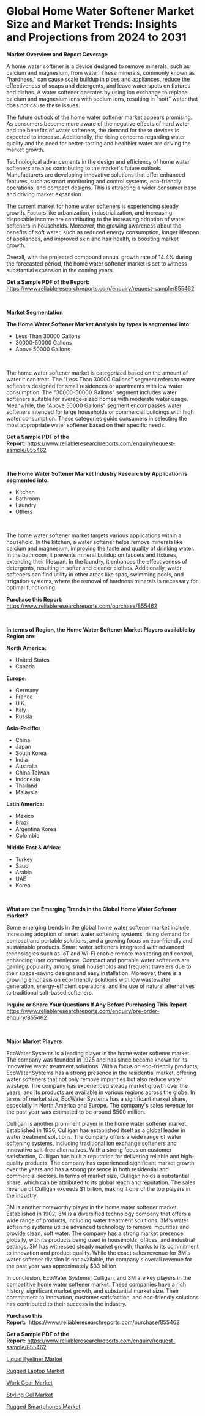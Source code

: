 <p><h1>Global Home Water Softener Market Size and Market Trends: Insights and Projections from 2024 to 2031</h1></p><p><strong>Market Overview and Report Coverage</strong></p>
<p><p>A home water softener is a device designed to remove minerals, such as calcium and magnesium, from water. These minerals, commonly known as "hardness," can cause scale buildup in pipes and appliances, reduce the effectiveness of soaps and detergents, and leave water spots on fixtures and dishes. A water softener operates by using ion exchange to replace calcium and magnesium ions with sodium ions, resulting in "soft" water that does not cause these issues.</p><p>The future outlook of the home water softener market appears promising. As consumers become more aware of the negative effects of hard water and the benefits of water softeners, the demand for these devices is expected to increase. Additionally, the rising concerns regarding water quality and the need for better-tasting and healthier water are driving the market growth.</p><p>Technological advancements in the design and efficiency of home water softeners are also contributing to the market's future outlook. Manufacturers are developing innovative solutions that offer enhanced features, such as smart monitoring and control systems, eco-friendly operations, and compact designs. This is attracting a wider consumer base and driving market expansion.</p><p>The current market for home water softeners is experiencing steady growth. Factors like urbanization, industrialization, and increasing disposable income are contributing to the increasing adoption of water softeners in households. Moreover, the growing awareness about the benefits of soft water, such as reduced energy consumption, longer lifespan of appliances, and improved skin and hair health, is boosting market growth.</p><p>Overall, with the projected compound annual growth rate of 14.4% during the forecasted period, the home water softener market is set to witness substantial expansion in the coming years.</p></p>
<p><strong>Get a Sample PDF of the Report:</strong> <a href="https://www.reliableresearchreports.com/enquiry/request-sample/855462">https://www.reliableresearchreports.com/enquiry/request-sample/855462</a></p>
<p>&nbsp;</p>
<p><strong>Market Segmentation</strong></p>
<p><strong>The Home Water Softener Market Analysis by types is segmented into:</strong></p>
<p><ul><li>Less Than 30000 Gallons</li><li>30000-50000 Gallons</li><li>Above 50000 Gallons</li></ul></p>
<p>&nbsp;</p>
<p><p>The home water softener market is categorized based on the amount of water it can treat. The "Less Than 30000 Gallons" segment refers to water softeners designed for small residences or apartments with low water consumption. The "30000-50000 Gallons" segment includes water softeners suitable for average-sized homes with moderate water usage. Meanwhile, the "Above 50000 Gallons" segment encompasses water softeners intended for large households or commercial buildings with high water consumption. These categories guide consumers in selecting the most appropriate water softener based on their specific needs.</p></p>
<p><strong>Get a Sample PDF of the Report:</strong>&nbsp;<a href="https://www.reliableresearchreports.com/enquiry/request-sample/855462">https://www.reliableresearchreports.com/enquiry/request-sample/855462</a></p>
<p>&nbsp;</p>
<p><strong>The Home Water Softener Market Industry Research by Application is segmented into:</strong></p>
<p><ul><li>Kitchen</li><li>Bathroom</li><li>Laundry</li><li>Others</li></ul></p>
<p>&nbsp;</p>
<p><p>The home water softener market targets various applications within a household. In the kitchen, a water softener helps remove minerals like calcium and magnesium, improving the taste and quality of drinking water. In the bathroom, it prevents mineral buildup on faucets and fixtures, extending their lifespan. In the laundry, it enhances the effectiveness of detergents, resulting in softer and cleaner clothes. Additionally, water softeners can find utility in other areas like spas, swimming pools, and irrigation systems, where the removal of hardness minerals is necessary for optimal functioning.</p></p>
<p><strong>Purchase this Report:</strong>&nbsp; <a href="https://www.reliableresearchreports.com/purchase/855462">https://www.reliableresearchreports.com/purchase/855462</a></p>
<p>&nbsp;</p>
<p><strong>In terms of Region, the Home Water Softener Market Players available by Region are:</strong></p>
<p>
    <p> <strong> North America: </strong>
        <ul>
            <li>United States</li>
            <li>Canada</li>
        </ul>
        </p> 
    <p> <strong> Europe: </strong>
        <ul>
            <li>Germany</li>
            <li>France</li>
            <li>U.K.</li>
            <li>Italy</li>
            <li>Russia</li>
        </ul>
        </p> 
    <p> <strong> Asia-Pacific: </strong>
        <ul>
            <li>China</li>
            <li>Japan</li>
            <li>South Korea</li>
            <li>India</li>
            <li>Australia</li>
            <li>China Taiwan</li>
            <li>Indonesia</li>
            <li>Thailand</li>
            <li>Malaysia</li>
        </ul>
        </p> 
    <p> <strong> Latin America: </strong>
        <ul>
            <li>Mexico</li>
            <li>Brazil</li>
            <li>Argentina Korea</li>
            <li>Colombia</li>
        </ul>
        </p> 
    <p> <strong> Middle East & Africa: </strong>
        <ul>
            <li>Turkey</li>
            <li>Saudi</li>
            <li>Arabia</li>
            <li>UAE</li>
            <li>Korea</li>
        </ul>
    </p>
    </p>
<p>&nbsp;</p>
<p><strong>What are the Emerging Trends in the Global Home Water Softener market?</strong></p>
<p><p>Some emerging trends in the global home water softener market include increasing adoption of smart water softening systems, rising demand for compact and portable solutions, and a growing focus on eco-friendly and sustainable products. Smart water softeners integrated with advanced technologies such as IoT and Wi-Fi enable remote monitoring and control, enhancing user convenience. Compact and portable water softeners are gaining popularity among small households and frequent travelers due to their space-saving designs and easy installation. Moreover, there is a growing emphasis on eco-friendly solutions with low wastewater generation, energy-efficient operations, and the use of natural alternatives to traditional salt-based softeners.</p></p>
<p><strong>Inquire or Share Your Questions If Any Before Purchasing This Report</strong>- <a href="https://www.reliableresearchreports.com/enquiry/pre-order-enquiry/855462">https://www.reliableresearchreports.com/enquiry/pre-order-enquiry/855462</a></p>
<p>&nbsp;</p>
<p><strong>Major Market Players</strong></p>
<p><p>EcoWater Systems is a leading player in the home water softener market. The company was founded in 1925 and has since become known for its innovative water treatment solutions. With a focus on eco-friendly products, EcoWater Systems has a strong presence in the residential market, offering water softeners that not only remove impurities but also reduce water wastage. The company has experienced steady market growth over the years, and its products are available in various regions across the globe. In terms of market size, EcoWater Systems has a significant market share, especially in North America and Europe. The company's sales revenue for the past year was estimated to be around $500 million.</p><p>Culligan is another prominent player in the home water softener market. Established in 1936, Culligan has established itself as a global leader in water treatment solutions. The company offers a wide range of water softening systems, including traditional ion exchange softeners and innovative salt-free alternatives. With a strong focus on customer satisfaction, Culligan has built a reputation for delivering reliable and high-quality products. The company has experienced significant market growth over the years and has a strong presence in both residential and commercial sectors. In terms of market size, Culligan holds a substantial share, which can be attributed to its global reach and reputation. The sales revenue of Culligan exceeds $1 billion, making it one of the top players in the industry.</p><p>3M is another noteworthy player in the home water softener market. Established in 1902, 3M is a diversified technology company that offers a wide range of products, including water treatment solutions. 3M's water softening systems utilize advanced technology to remove impurities and provide clean, soft water. The company has a strong market presence globally, with its products being used in households, offices, and industrial settings. 3M has witnessed steady market growth, thanks to its commitment to innovation and product quality. While the exact sales revenue for 3M's water softener division is not available, the company's overall revenue for the past year was approximately $33 billion.</p><p>In conclusion, EcoWater Systems, Culligan, and 3M are key players in the competitive home water softener market. These companies have a rich history, significant market growth, and substantial market size. Their commitment to innovation, customer satisfaction, and eco-friendly solutions has contributed to their success in the industry.</p></p>
<p><strong>Purchase this Report:</strong>&nbsp;&nbsp;<a href="https://www.reliableresearchreports.com/purchase/855462">https://www.reliableresearchreports.com/purchase/855462</a></p>
<p></p>
<p><strong>Get a Sample PDF of the Report:</strong>&nbsp;<a href="https://www.reliableresearchreports.com/enquiry/request-sample/855462">https://www.reliableresearchreports.com/enquiry/request-sample/855462</a></p>
<p><p><a href="https://github.com/Chiragrp24/Market-Research-Report-List-2/blob/main/liquid-eyeliner-market.md">Liquid Eyeliner Market</a></p><p><a href="https://github.com/santosh758595/Market-Research-Report-List-2/blob/main/rugged-laptop-market.md">Rugged Laptop Market</a></p><p><a href="https://github.com/Chiragrp25/Market-Research-Report-List-2/blob/main/work-gear-market.md">Work Gear Market</a></p><p><a href="https://github.com/YashRP12/Market-Research-Report-List-2/blob/main/styling-gel-market.md">Styling Gel Market</a></p><p><a href="https://github.com/Chiragrp26/Market-Research-Report-List-2/blob/main/rugged-smartphones-market.md">Rugged Smartphones Market</a></p></p>